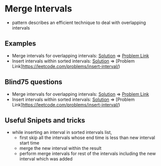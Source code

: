 # Merge Intervals

- pattern describes an efficient technique to deal with overlapping intervals

## Examples
- Merge intervals for overlapping intervals: [Solution](/src/merge-intervals/merge-overlapping-intervals.ts) => [Problem Link](https://leetcode.com/problems/merge-intervals/)
- Insert intervals within sorted intervals: [Solution](/src/merge-intervals/insert-interval.ts) => [Problem Link]https://leetcode.com/problems/insert-interval/)

## Blind75 questions
- Merge intervals for overlapping intervals: [Solution](/src/merge-intervals/merge-overlapping-intervals.ts) => [Problem Link](https://leetcode.com/problems/merge-intervals/)
- Insert intervals within sorted intervals: [Solution](/src/merge-intervals/insert-interval.ts) => [Problem Link]https://leetcode.com/problems/insert-interval/)

## Useful Snipets and tricks
- while inserting an interval in sorted intervals list,
    - first skip all the intervals whose end time is less than new interval start time
    - merge the new interval within the result
    - perform merge intervals for rest of the intervals including the new interval which was added
